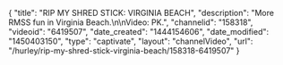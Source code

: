 {
    "title": "RIP MY SHRED STICK: VIRGINIA BEACH",
    "description": "More RMSS fun in Virginia Beach.\n\nVideo: PK.",
    "channelid": "158318",
    "videoid": "6419507",
    "date_created": "1444154606",
    "date_modified": "1450403150",
    "type": "captivate",
    "layout": "channelVideo",
    "url": "\/hurley\/rip-my-shred-stick-virginia-beach\/158318-6419507"
}